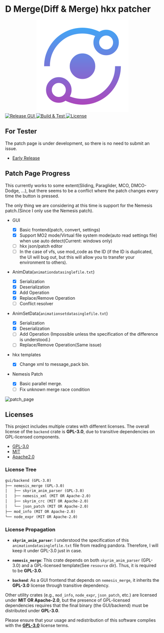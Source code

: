 # D Merge(Diff & Merge) hkx patcher

<div align="center">
    <a align="center" href="https://github.com/SARDONYX-sard/d-merge/releases">
      <img src="./gui/backend/icons/icon.svg" alt="D merge"/>
    </a>
</div>

<div>
    <a href="https://github.com/SARDONYX-sard/d-merge/actions/workflows/release-gui.yaml">
        <img src="https://github.com/SARDONYX-sard/d-merge/actions/workflows/release-gui.yaml/badge.svg" alt="Release GUI">
    </a>
    <a href="https://github.com/SARDONYX-sard/d-merge/actions/workflows/build-and-test.yaml">
        <img src="https://github.com/SARDONYX-sard/d-merge/actions/workflows/build-and-test.yaml/badge.svg" alt="Build & Test">
    </a>
    <a href="https://opensource.org/licenses/GPL-3.0">
        <img src="https://img.shields.io/badge/License-GPL_v3.0-blue.svg" alt="License">
    </a>
</div>

## For Tester

The patch page is under development, so there is no need to submit an issue.

- [Early Release](https://github.com/SARDONYX-sard/d-merge/releases)

## Patch Page Progress

This currently works to some extent(Sliding, Paraglider, MCO, DMCO-Dodge, ...), but there seems to be a conflict where the patch changes every time the button is pressed.

The only thing we are considering at this time is support for the Nemesis patch.(Since I only use the Nemesis patch).

- GUI

  - [x] Basic frontend(patch, convert, settings)
  - [x] Support MO2 mode/Virtual file system mode(auto read settings file) when use auto detect(Current: windows only)
  - [ ] hkx json/patch editor
  - [ ] In the case of vfs, use mod_code as the ID (if the ID is duplicated, the UI will bug out, but this will allow you to transfer your environment to others).

- AnimData(`animationdatasinglefile.txt`)

  - [x] Serialization
  - [x] Deserialization
  - [x] Add Operation
  - [x] Replace/Remove Operation
  - [ ] Conflict resolver

- AnimSetData(`animationsetdatasinglefile.txt`)

  - [x] Serialization
  - [x] Deserialization
  - [ ] Add Operation (Impossible unless the specification of the difference is understood.)
  - [ ] Replace/Remove Operation(Same issue)

- hkx templates

  - [x] Change xml to message_pack bin.

- Nemesis Patch
  - [x] Basic parallel merge.
  - [ ] Fix unknown merge race condition

![patch_page](https://github.com/user-attachments/assets/48b4d85d-ce79-4a46-87de-55a9c7e27436)

## Licenses

This project includes multiple crates with different licenses. The overall license of the `backend` crate is **GPL-3.0**, due to transitive dependencies on GPL-licensed components.

- [GPL-3.0](./LICENSE)
- [MIT](./LICENSES/LICENSE-MIT)
- [Apache2.0](./LICENSES/LICENSE-APACHE)

### License Tree

```txt
gui/backend (GPL-3.0)
├── nemesis_merge (GPL-3.0)
│   ├── skyrim_anim_parser (GPL-3.0)
│   ├── nemesis_xml (MIT OR Apache-2.0)
│   ├── skyrim_crc (MIT OR Apache-2.0)
│   └── json_patch (MIT OR Apache-2.0)
├── mod_info (MIT OR Apache-2.0)
└── node_expr (MIT OR Apache-2.0)
```

### License Propagation

- **`skyrim_anim_parser`**:
  I understood the specification of this `animationdatasinglefile.txt` file from reading pandora. Therefore, I will keep it under GPL-3.0 just in case.

- **`nemesis_merge`**:
  This crate depends on both `skyrim_anim_parser` (GPL-3.0) and a GPL-licensed template(See `resource` dir). Thus, it is required to be **GPL-3.0**.

- **`backend`**:
  As a GUI frontend that depends on `nemesis_merge`, it inherits the **GPL-3.0** license through transitive dependency.

Other utility crates (e.g., `mod_info`, `node_expr`, `json_patch`, etc.) are licensed under **MIT OR Apache-2.0**, but the presence of GPL-licensed dependencies requires that the final binary (the GUI/backend) must be distributed under **GPL-3.0**.

Please ensure that your usage and redistribution of this software complies with the [**GPL-3.0**](./LICENSE) license terms.
